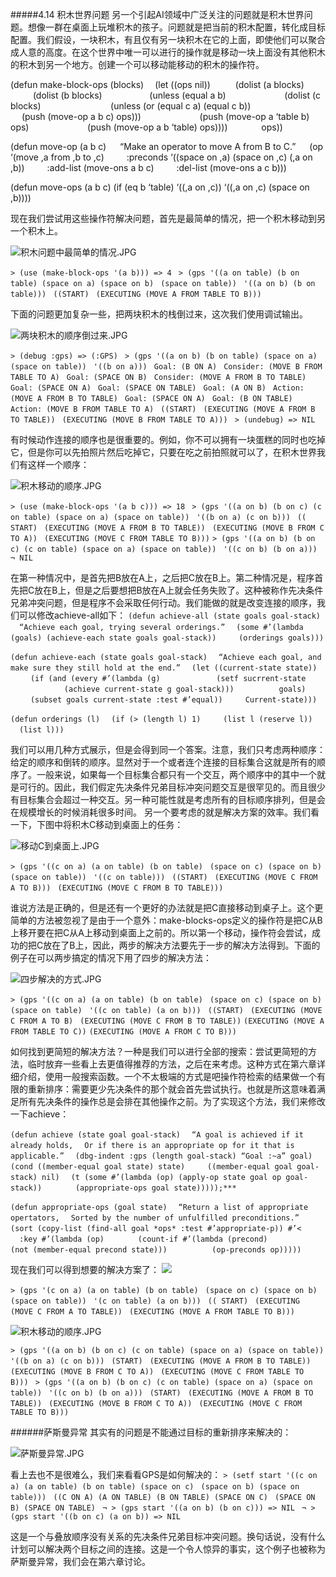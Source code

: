 #####4.14 积木世界问题
另一个引起AI领域中广泛关注的问题就是积木世界问题。想像一群在桌面上玩堆积木的孩子。问题就是把当前的积木配置，转化成目标配置。我们假设，一块积木，有且仅有另一块积木在它的上面，即使他们可以聚合成人意的高度。在这个世界中唯一可以进行的操作就是移动一块上面没有其他积木的积木到另一个地方。创建一个可以移动能移动的积木的操作符。

(defun make-block-ops (blocks)
 (let ((ops nil))
    (dolist (a blocks)
      (dolist (b blocks)
        (unless (equal a b)
          (dolist (c blocks)
            (unless (or (equal c a) (equal c b))
              (push (move-op a b c) ops)))
          (push (move-op a ‘table b) ops)
          (push (move-op a b ‘table) ops))))
     ops))

(defun move-op (a b c)
  “Make an operator to move A from B to C.”
  (op ‘(move ,a from ,b to ,c)
   :preconds ‘((space on ,a) (space on ,c) (,a on ,b))
   :add-list (move-ons a b c)
   :del-list (move-ons a c b)))

(defun move-ops (a b c)
(if (eq b ‘table)
‘((,a on ,c))
‘((,a on ,c) (space on ,b))))

现在我们尝试用这些操作符解决问题，首先是最简单的情况，把一个积木移动到另一个积木上。

![积木问题中最简单的情况.JPG](http://upload-images.jianshu.io/upload_images/46495-14c547fdab4f13d2.JPG)

`> (use (make-block-ops '(a b))) => 4 `
`> (gps '((a on table) (b on table) (space on a) (space on b) `
`(space on table)) `
`'((a on b) (b on table))) `
`((START) `
`(EXECUTING (MOVE A FROM TABLE TO B)))`

下面的问题更加复杂一些，把两块积木的栈倒过来，这次我们使用调试输出。

![两块积木的顺序倒过来.JPG](http://upload-images.jianshu.io/upload_images/46495-7f0403a5db15f651.JPG)

`> (debug :gps) => (:GPS) `
`> (gps '((a on b) (b on table) (space on a) (space on table)) `
`'((b on a))) `
`Goal: (B ON A) `
`Consider: (MOVE B FROM TABLE TO A) `
`Goal: (SPACE ON B) `
`Consider: (MOVE A FROM B TO TABLE) `
`Goal: (SPACE ON A) `
`Goal: (SPACE ON TABLE) `
`Goal: (A ON B) `
`Action: (MOVE A FROM B TO TABLE) `
`Goal: (SPACE ON A) `
`Goal: (B ON TABLE) `
`Action: (MOVE B FROM TABLE TO A) `
`((START) `
`(EXECUTING (MOVE A FROM B TO TABLE)) `
`(EXECUTING (MOVE B FROM TABLE TO A))) `
`> (undebug) => NIL`

有时候动作连接的顺序也是很重要的。例如，你不可以拥有一块蛋糕的同时也吃掉它，但是你可以先拍照片然后吃掉它，只要在吃之前拍照就可以了，在积木世界我们有这样一个顺序：

![积木移动的顺序.JPG](http://upload-images.jianshu.io/upload_images/46495-27e1c6b5cefa3cd9.JPG)


`> (use (make-block-ops '(a b c))) => 18 `
`> (gps '((a on b) (b on c) (c on table) (space on a) (space on table)) `
`'((b on a) (c on b))) `
`(( START) `
`(EXECUTING (MOVE A FROM B TO TABLE)) `
`(EXECUTING (MOVE B FROM C TO A)) `
`(EXECUTING (MOVE C FROM TABLE TO B)))`
`> (gps '((a on b) (b on c) (c on table) (space on a) (space on table)) `
`'((c on b) (b on a))) `
`¬ NIL`

在第一种情况中，是首先把B放在A上，之后把C放在B上。第二种情况是，程序首先把C放在B上，但是之后要想把B放在A上就会任务失败了。这种被称作先决条件兄弟冲突问题，但是程序不会采取任何行动。我们能做的就是改变连接的顺序，我们可以修改achieve-all如下：
`(defun achieve-all (state goals goal-stack)`
 `“Achieve each goal, trying several orderings.”`
 `(some #’(lambda (goals) (achieve-each state goals goal-stack))`
   `(orderings goals)))`

`(defun achieve-each (state goals goal-stack)`
 `“Achieve each goal, and make sure they still hold at the end.”`
 `(let ((current-state state))`
   `(if (and (every #’(lambda (g)`
         `(setf sucrrent-state`
           `(achieve current-state g goal-stack)))`
       `goals)`
     `(subset goals current-state :test #’equal))`
   `Current-state)))`

`(defun orderings (l)`
 `(if (> (length l) 1)`
   `(list l (reserve l))`
   `(list l)))`

我们可以用几种方式展示，但是会得到同一个答案。注意，我们只考虑两种顺序：给定的顺序和倒转的顺序。显然对于一个或者连个连接的目标集合这就是所有的顺序了。一般来说，如果每一个目标集合都只有一个交互，两个顺序中的其中一个就是可行的。因此，我们假定先决条件兄弟目标冲突问题交互是很罕见的。而且很少有目标集合会超过一种交互。另一种可能性就是考虑所有的目标顺序排列，但是会在规模增长的时候消耗很多时间。
另一个要考虑的就是解决方案的效率。我们看一下，下图中将积木C移动到桌面上的任务：


![移动C到桌面上.JPG](http://upload-images.jianshu.io/upload_images/46495-296006e3a0e0284b.JPG)

`> (gps '((c on a) (a on table) (b on table) `
`(space on c) (space on b) (space on table)) `
`'((c on table))) `
`((START) `
`(EXECUTING (MOVE C FROM A TO B))) `
`(EXECUTING (MOVE C FROM B TO TABLE)))`

谁说方法是正确的，但是还有一个更好的办法就是把C直接移动到桌子上。这个更简单的方法被忽视了是由于一个意外：make-blocks-ops定义的操作符是把C从B上移开要在把C从A上移动到桌面上之前的。所以第一个移动，操作符会尝试，成功的把C放在了B上，因此，两步的解决方法要先于一步的解决方法得到。下面的例子在可以两步搞定的情况下用了四步的解决方法：



![四步解决的方式.JPG](http://upload-images.jianshu.io/upload_images/46495-620dd57cc38e3a7e.JPG)

`> (gps '((c on a) (a on table) (b on table) `
`(space on c) (space on b) (space on table) `
`'((c on table) (a on b))) `
`((START) `
`(EXECUTING (MOVE C FROM A TO B) `
`(EXECUTING (MOVE C FROM B TO TABLE))`
`(EXECUTING (MOVE A FROM TABLE TO C))`
`(EXECUTING (MOVE A FROM C TO B)))`

如何找到更简短的解决方法？一种是我们可以进行全部的搜索：尝试更简短的方法，临时放弃一些看上去更值得推荐的方法，之后在来考虑。这种方式在第六章详细介绍，使用一般搜索函数。一个不太极端的方式是吧操作符检索的结果做一个有限的重新排序：需要更少先决条件的那个就会首先尝试执行。也就是所这意味着满足所有先决条件的操作总是会排在其他操作之前。为了实现这个方法，我们来修改一下achieve：

`(defun achieve (state goal goal-stack)`
 `“A goal is achieved if it already holds,`
 `Or if there is an appropriate op for it that is applicable.”`
 `(dbg-indent :gps (length goal-stack) “Goal :~a” goal)`
 `(cond ((member-equal goal state) state)`
   `((member-equal goal goal-stack) nil)`
 `(t (some #’(lambda (op) (apply-op state goal op goal-stack))`
     `(appropriate-ops goal state)))));***`

`(defun appropriate-ops (goal state)`
 `“Return a list of appropriate opertators,`
 `Sorted by the number of unfulfilled preconditions.”`
 `(sort (copy-list (find-all goal *ops* :test #’appropriate-p)) #’< `
   `:key #’(lambda (op)`
     `(count-if #’(lambda (precond)`
        `(not (member-equal precond state)))`
       `(op-preconds op)))))`

现在我们可以得到想要的解决方案了：
![](http://upload-images.jianshu.io/upload_images/46495-620dd57cc38e3a7e.JPG)

`> (gps '(c on a) (a on table) (b on table) `
`(space on c) (space on b) (space on table)) `
`'(c on table) (a on b))) `
`(( START) `
`(EXECUTING (MOVE C FROM A TO TABLE)) `
`(EXECUTING (MOVE A FROM TABLE TO B)))`

![积木移动的顺序.JPG](http://upload-images.jianshu.io/upload_images/46495-27e1c6b5cefa3cd9.JPG)

`> (gps '((a on b) (b on c) (c on table) (space on a) (space on table)) `
`'((b on a) (c on b))) `
`(START) `
`(EXECUTING (MOVE A FROM B TO TABLE)) `
`(EXECUTING (MOVE B FROM C TO A)) `
`(EXECUTING (MOVE C FROM TABLE TO B))) `
`> (gps '((a on b) (b on c) (c on table) (space on a) (space on table)) `
`'((c on b) (b on a))) `
`(START) `
`(EXECUTING (MOVE A FROM B TO TABLE)) `
`(EXECUTING (MOVE B FROM C TO A)) `
`(EXECUTING (MOVE C FROM TABLE TO B)))`

######萨斯曼异常
其实有的问题是不能通过目标的重新排序来解决的：

![萨斯曼异常.JPG](http://upload-images.jianshu.io/upload_images/46495-7981d7b36550fe58.JPG)

看上去也不是很难么，我们来看看GPS是如何解决的：
`> (setf start '((c on a) (a on table) (b on table) (space on c) `
`(space on b) (space on table))) `
`((C ON A) (A ON TABLE) (B ON TABLE) (SPACE ON C) `
`(SPACE ON B) (SPACE ON TABLE) `
`¬ > (gps start '((a on b) (b on c))) => NIL `
`¬ > (gps start '((b on c) (a on b)) => NIL`

这是一个与叠放顺序没有关系的先决条件兄弟目标冲突问题。换句话说，没有什么计划可以解决两个目标之间的连接。这是一个令人惊异的事实，这个例子也被称为萨斯曼异常，我们会在第六章讨论。
